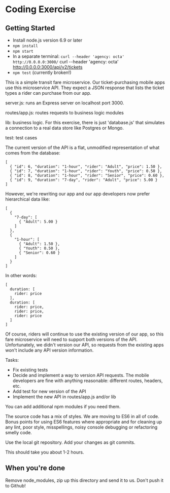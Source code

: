 Coding Exercise
===============

Getting Started
---------------
* Install node.js version 6.9 or later
* `npm install`
* `npm start`
* In a separate terminal: `curl --header 'agency: octa' http://0.0.0.0:3000/`
curl --header 'agency: octa' http://0.0.0.0:3000/api/v2/tickets
* `npm test` (currently broken!)

This is a simple transit fare microservice. Our ticket-purchasing mobile apps use this microservice API. They expect a JSON response that lists the ticket types a rider can purchase from our app.

server.js: runs an Express server on localhost port 3000.

routes/app.js: routes requests to business logic modules

lib: business logic. For this exercise, there is just 'database.js' that simulates a connection to a real data store like Postgres or Mongo.

test: test cases

The current version of the API is a flat, unmodified representation of what comes from the database:
```
[
  { "id": 6, "duration": "1-hour", "rider": "Adult", "price": 1.50 },
  { "id": 7, "duration": "1-hour", "rider": "Youth", "price": 0.50 },
  { "id": 8, "duration": "1-hour", "rider": "Senior", "price": 0.60 },
  { "id": 9, "duration": "7-day", "rider": "Adult", "price": 5.00 }
]
```

However, we're rewriting our app and our app developers now prefer hierarchical data like:
```
[
  {
    "7-day": [
      { "Adult": 5.00 }
    ]
  },
  {
    "1-hour": [
      { "Adult": 1.50 },
      { "Youth": 0.50 },
      { "Senior": 0.60 }
    ]
  }
]
```

In other words:
```
[
  duration: [
    rider: price
  ],
  duration: [
    rider: price,
    rider: price,
    rider: price
  ]
]
```

Of course, riders will continue to use the existing version of our app, so this fare microservice will need to support both versions of the API. Unfortunately, we didn't version our API, so requests from the existing apps won't include any API version information.

Tasks:
* Fix existing tests
* Decide and implement a way to version API requests. The mobile developers are fine with anything reasonable: different routes, headers, etc.
* Add test for new version of the API
* Implement the new API in routes/app.js and/or lib

You can add additional npm modules if you need them.

The source code has a mix of styles. We are moving to ES6 in all of code. Bonus points for using ES6 features where appropriate and for cleaning up any lint, poor style, misspellings, noisy console debugging or refactoring smelly code.

Use the local git repository. Add your changes as git commits.

This should take you about 1-2 hours.

When you're done
----------------
Remove node_modules, zip up this directory and send it to us. Don't push it to Github!
